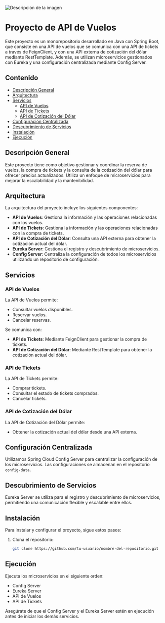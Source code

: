 ![Descripción de la imagen](https://codeki.moodlecloud.com/pluginfile.php/1/core_admin/logo/0x200/1711445276/logo-secundario.png)

# Proyecto de API de Vuelos

Este proyecto es un monorepositorio desarrollado en Java con Spring Boot, que consiste en una API de vuelos que se comunica con una API de tickets a través de FeignClient, y con una API externa de cotización del dólar mediante RestTemplate. Además, se utilizan microservicios gestionados con Eureka y una configuración centralizada mediante Config Server.

## Contenido

- [Descripción General](#descripción-general)
- [Arquitectura](#arquitectura)
- [Servicios](#servicios)
  - [API de Vuelos](#api-de-vuelos)
  - [API de Tickets](#api-de-tickets)
  - [API de Cotización del Dólar](#api-de-cotización-del-dólar)
- [Configuración Centralizada](#configuración-centralizada)
- [Descubrimiento de Servicios](#descubrimiento-de-servicios)
- [Instalación](#instalación)
- [Ejecución](#ejecución)


## Descripción General

Este proyecto tiene como objetivo gestionar y coordinar la reserva de vuelos, la compra de tickets y la consulta de la cotización del dólar para ofrecer precios actualizados. Utiliza un enfoque de microservicios para mejorar la escalabilidad y la mantenibilidad.

## Arquitectura

La arquitectura del proyecto incluye los siguientes componentes:

- **API de Vuelos**: Gestiona la información y las operaciones relacionadas con los vuelos.
- **API de Tickets**: Gestiona la información y las operaciones relacionadas con la compra de tickets.
- **API de Cotización del Dólar**: Consulta una API externa para obtener la cotización actual del dólar.
- **Eureka Server**: Gestiona el registro y descubrimiento de microservicios.
- **Config Server**: Centraliza la configuración de todos los microservicios utilizando un repositorio de configuración.

## Servicios

### API de Vuelos

La API de Vuelos permite:

- Consultar vuelos disponibles.
- Reservar vuelos.
- Cancelar reservas.

Se comunica con:

- **API de Tickets**: Mediante FeignClient para gestionar la compra de tickets.
- **API de Cotización del Dólar**: Mediante RestTemplate para obtener la cotización actual del dólar.

### API de Tickets

La API de Tickets permite:

- Comprar tickets.
- Consultar el estado de tickets comprados.
- Cancelar tickets.

### API de Cotización del Dólar

La API de Cotización del Dólar permite:

- Obtener la cotización actual del dólar desde una API externa.

## Configuración Centralizada

Utilizamos Spring Cloud Config Server para centralizar la configuración de los microservicios. Las configuraciones se almacenan en el repositorio `config-data`.

## Descubrimiento de Servicios

Eureka Server se utiliza para el registro y descubrimiento de microservicios, permitiendo una comunicación flexible y escalable entre ellos.

## Instalación

Para instalar y configurar el proyecto, sigue estos pasos:

1. Clona el repositorio:
   ```sh
   git clone https://github.com/tu-usuario/nombre-del-repositorio.git

## Ejecución

Ejecuta los microservicios en el siguiente orden:
- Config Server
- Eureka Server
- API de Vuelos
- API de Tickets




Asegúrate de que el Config Server y el Eureka Server estén en ejecución antes de iniciar los demás servicios.
